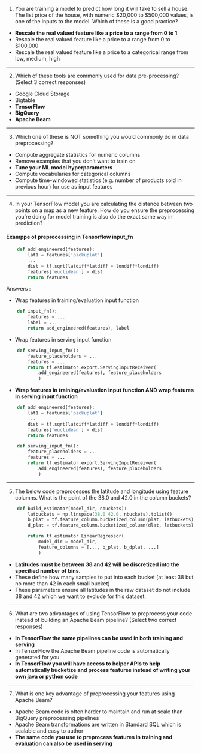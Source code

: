 1. You are training a model to predict how long it will take to sell a house. The list price of the house, with numeric $20,000 to $500,000 values, is one of the inputs to the model. Which of these is a good practice?
* __Rescale the real valued feature like a price to a range from 0 to 1__
* Rescale the real valued feature like a price to a range from 0 to $100,000
* Rescale the real valued feature like a price to a categorical range from low, medium, high
___________________________________________________________________________________________________

2. Which of these tools are commonly used for data pre-processing? (Select 3 correct responses)
* Google Cloud Storage
* Bigtable
* __TensorFlow__
* __BigQuery__
* __Apache Beam__
___________________________________________________________________________________________

3. Which one of these is NOT something you would commonly do in data preprocessing?
* Compute aggregate statistics for numeric columns
* Remove examples that you don’t want to train on
* __Tune your ML model hyperparameters__
* Compute vocabularies for categorical columns
* Compute time-windowed statistics (e.g. number of products sold in previous hour) for use as input features
___________________________________________________________________________________________

4. In your TensorFlow model you are calculating the distance between two points on a map as a new feature. How do you ensure the preprocessing you're doing for model training is also do the exact same way in prediction?
#### Examppe of preprocessing in Tensorflow input_fn
``` python
	def add_engineered(features):
		lat1 = features['pickuplat']
		...
		dist = tf.sqrt(latdiff*latdiff + londiff*londiff)
		features['euclidean'] = dist
		return features
```

Answers :
* Wrap features in training/evaluation input function
``` python
	def input_fn():
		features = ...
		label = ...
		return add_engineered(features), label
```
* Wrap features in serving input function
``` python
	def serving_input_fn():
		feature_placeholders = ...
		features = ...
		return tf.estimator.export.ServingInputReceiver(
			add_engineered(features), feature_placeholders			
			)
```
* __Wrap features in training/evaluation input function AND wrap features in serving input function__
``` python
	def add_engineered(features):
		lat1 = features['pickuplat']
		...
		dist = tf.sqrt(latdiff*latdiff + londiff*londiff)
		features['euclidean'] = dist
		return features	

	def serving_input_fn():
		feature_placeholders = ...
		features = ...
		return tf.estimator.export.ServingInputReceiver(
			add_engineered(features), feature_placeholders			
			)
```
___________________________________________________________________________________________

5. The below code preprocesses the latitude and longitude using feature columns. What is the point of the 38.0 and 42.0 in the column buckets?
``` python
	def build_estimator(model_dir, nbuckets):
		latbuckets = np.linspace(38.0 42.0, nbuckets).tolist()
		b_plat = tf.feature_column.bucketized_column(plat, latbuckets)
		d_plat = tf.feature_column.bucketized_column(dlat, latbuckets)

		return tf.estimator.LinearRegressor(
			model_dir = model_dir,
			feature_columns = [..., b_plat, b_dplat, ...]				
			)
```


* __Latitudes must be between 38 and 42 will be discretized into the specified number of bins.__
* These define how many samples to put into each bucket (at least 38 but no more than 42 in each small bucket)
* These parameters ensure all latitudes in the raw dataset do not include 38 and 42 which we want to exclude for this dataset.
___________________________________________________________________________________________

6. What are two advantages of using TensorFlow to preprocess your code instead of building an Apache Beam pipeline? (Select two correct responses)
* __In TensorFlow the same pipelines can be used in both training and serving__
* In TensorFlow the Apache Beam pipeline code is automatically generated for you
* __In TensorFlow you will have access to helper APIs to help automatically bucketize and process features instead of writing your own java or python code__

_______________________________________________________________________________________________
7. What is one key advantage of preprocessing your features using Apache Beam?
* Apache Beam code is often harder to maintain and run at scale than BigQuery preprocessing pipelines
* Apache Beam transformations are written in Standard SQL which is scalable and easy to author
* __The same code you use to preprocess features in training and evaluation can also be used in serving__












